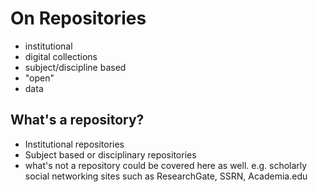 # On Repositories

- institutional
- digital collections
- subject/discipline based
- "open"
- data

## What's a repository?
- Institutional repositories
- Subject based or disciplinary repositories
- what's not a repository could be covered here as well. e.g. scholarly social networking sites such as ResearchGate, SSRN, Academia.edu






